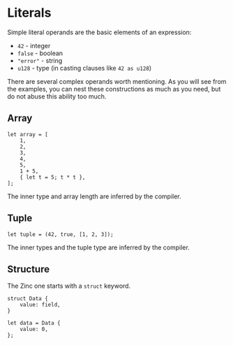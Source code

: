 # Literals

Simple literal operands are the basic elements of an expression:

- `42` - integer
- `false` - boolean
- `"error"` - string
- `u128` - type (in casting clauses like `42 as u128`)

There are several complex operands worth mentioning. As you will see from the
examples, you can nest these constructions as much as you need, but do not abuse
this ability too much.

## Array

```rust,no_run,noplaypen
let array = [
    1,
    2,
    3,
    4,
    5,
    1 + 5,
    { let t = 5; t * t },
];
```

The inner type and array length are inferred by the compiler.

## Tuple

```rust,no_run,noplaypen
let tuple = (42, true, [1, 2, 3]);
```

The inner types and the tuple type are inferred by the compiler.

## Structure

The Zinc one starts with a `struct` keyword.

```rust,no_run,noplaypen
struct Data {
    value: field,
}

let data = Data {
    value: 0,
};
```
